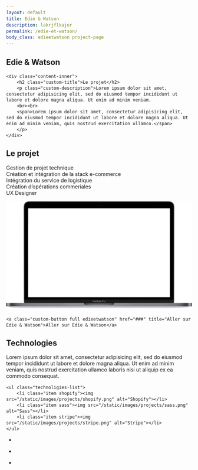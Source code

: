 ```yaml
---
layout: default
title: Edie & Watson
description: lakrjflkajer
permalink: /edie-et-watson/
body_class: edieetwatson project-page
---
```


<section class="header-project-wrapper">
    <span class="multiline">
        <h1 class="custom-main-title">Edie & Watson</h1>
    </span>
</section>

<section class="concept-wrapper padding-section">
    <div class="background" style="background-image: url('http://bit.ly/2m0axvo');"></div>

    <div class="content-inner">
        <h2 class="custom-title">Le projet</h2>
        <p class="custom-description">Lorem ipsum dolor sit amet, consectetur adipisicing elit, sed do eiusmod tempor incididunt ut labore et dolore magna aliqua. Ut enim ad minim veniam.
        <br><br>
        <span>Lorem ipsum dolor sit amet, consectetur adipisicing elit, sed do eiusmod tempor incididunt ut labore et dolore magna aliqua. Ut enim ad minim veniam, quis nostrud exercitation ullamco.</span>
        </p>
    </div>
</section>

<section class="roles-wrapper padding-section">
    <h2 class="custom-title">Le projet</h2>
    <p class="custom-description">
        Gestion de projet technique<br>
        Création et intégration de la stack e-commerce<br>
        Intégration du service de logistique<br>
        Création d’opérations commeriales<br>
        UX Designer
    </p>
</section>

<section class="screen-insitu-wrapper padding-section">
    <div class="screen-wrapper">
        <img class="screen" src="/static/images/projects/screen.png" alt="Écran">
        <div class="website" style="background-image: url('');"></div>
    </div>

    <a class="custom-button full edieetwatson" href="###" title="Aller sur Edie & Watson">Aller sur Edie & Watson</a>
</section>

<section class="technoligies-wrapper padding-section">
    <h2 class="custom-title left black">Technologies</h2>
    <p class="custom-description left gray">Lorem ipsum dolor sit amet, consectetur adipisicing elit, sed do eiusmod tempor incididunt ut labore et dolore magna aliqua. Ut enim ad minim veniam, quis nostrud exercitation ullamco laboris nisi ut aliquip ex ea commodo consequat.</p>

    <ul class="technoligies-list">
        <li class="item shopify"><img src="/static/images/projects/shopify.png" alt="Shopify"></li>
        <li class="item sass"><img src="/static/images/projects/sass.png" alt="Sass"></li>
        <li class="item stripe"><img src="/static/images/projects/stripe.png" alt="Stripe"></li>
    </ul>
</section>

<section class="mosaic-wrapper full-width">
    <ul class="mosaic-list">
        <li class="mosaic-item">
            <div class="mosaic-item-image hanger">
                <div class="content" style="background-image:url('/static/images/projects/loom/loom-hanger.jpg');"></div>
            </div>
            <div class="mosaic-item-image shirt-w">
                <div class="content" style="background-image:url('/static/images/projects/loom/loom-shirt-w.jpg');"></div>
            </div>
            <div class="mosaic-item-image shirt-b">
                <div class="content" style="background-image:url('/static/images/projects/loom/loom-shirt-b.jpg');"></div>
            </div>
        </li>
        <li class="mosaic-item">
            <div class="mosaic-item-image shirt-g">
                <div class="content" style="background-image:url('/static/images/projects/loom/loom-shirt-g.jpg');"></div>
            </div>
        </li>
        <li class="mosaic-item">
            <div class="mosaic-item-image coil">
                <div class="content" style="background-image:url('/static/images/projects/loom/loom-coil.jpg');"></div>
            </div>
        </li>
    </ul>
</section>